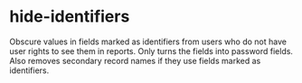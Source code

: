 # hide-identifiers
Obscure values in fields marked as identifiers from users who do not have user rights to see them in reports. Only turns the fields into password fields. Also removes secondary record names if they use fields marked as identifiers.
